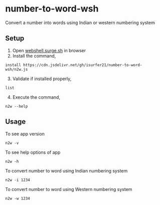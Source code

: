 # number-to-word-wsh
Convert a number into words using Indian or western numbering system

## Setup
1. Open [webshell.surge.sh](https://webshell.surge.sh/) in browser
2. Install the command, 
```
install https://cdn.jsdelivr.net/gh/isurfer21/number-to-word-wsh/n2w.js
```
3. Validate if installed properly, 
```
list
```
4. Execute the command,
```
n2w --help
```

## Usage
To see app version
```
n2w -v
```
To see help options of app
```
n2w -h
```
To convert number to word using Indian numbering system
```
n2w -i 1234
```
To convert number to word using Western numbering system
```
n2w -w 1234
```

